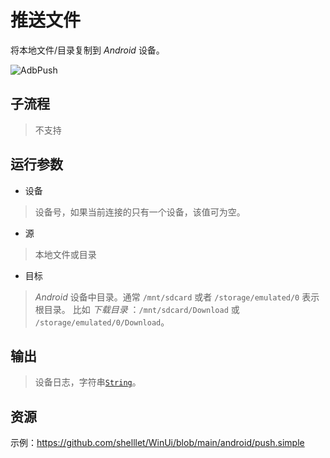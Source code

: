 # 推送文件 
将本地文件/目录复制到 *Android* 设备。

![AdbPush](./images/14.png ':size=90%')

## 子流程
> 不支持


## 运行参数
* 设备
> 设备号，如果当前连接的只有一个设备，该值可为空。

* 源
> 本地文件或目录

* 目标
> *Android* 设备中目录。通常 `/mnt/sdcard` 或者 `/storage/emulated/0` 表示根目录。 比如 *下载目录* ：`/mnt/sdcard/Download` 或 `/storage/emulated/0/Download`。


## 输出

> 设备日志，字符串[`String`](./types/String.md)。

## 资源

示例：https://github.com/shelllet/WinUi/blob/main/android/push.simple




